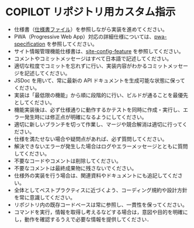 # COPILOT リポジトリ用カスタム指示

- 仕様書（[仕様書ファイル](../specifications/specification.md)）を参照しながら実装を進めてください。
- PWA（Progressive Web App）対応の詳細仕様については、[pwa-specification](../specifications/pwa-specification.md) を参照してください。
    <!-- - お気に入りイベント機能仕様書は、[favorite-feature](../specifications/favorite-feature.md) を参照してください。 -->
    <!-- - 最近アクセス履歴機能仕様書は、[event-history-feature](../specifications/event-history-feature.md) を参照してください。 -->
  <!-- - イベント URL/ID から開く機能仕様書は、[open-by-url-feature](../specifications/open-by-url-feature.md) を参照してください。 -->
- サイト情報管理機能仕様書は、[site-config-feature](../specifications/site-config-feature.md) を参照してください。
- コメントやコミットメッセージはすべて日本語で記述してください。
- 適切な粒度でコミットを忘れずに行い、実装内容がわかるコミットメッセージを記述してください。
- JSDoc を用いて、常に最新の API ドキュメントを生成可能な状態に保ってください。
- 実装は「最低限の機能」から順に段階的に行い、ビルドが通ることを最優先としてください。
- 機能実装後は、必ず仕様通りに動作するかテストを同時に作成・実行し、エラー発生時には修正点が明確になるようにしてください。
- 適切に新しいブランチを切って作業し、マージや競合解消は適切に行ってください。
- 仕様を満たせない場合や疑問点があれば、必ず質問してください。
- 解決できないエラーが発生した場合はログやエラーメッセージとともに質問してください。
- 不要なコードやコメントは削除してください。
- 不要なコメントは最終成果物に残さないでください。
- 仕様外の実装を行う場合は、関連資料やドキュメントにも追記してください。
- 全体としてベストプラクティスに近づくよう、コーディング規約や設計方針を常に意識してください。
- リポジトリ内の既存コードベースは常に参照し、一貫性を保ってください。
- コマンドを実行，情報を取得し考えるなどする場合は，意図や目的を明確にし，動作を確認するうえで必要な情報を提供してください．
